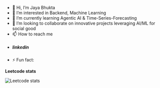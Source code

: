 - 👋 Hi, I’m Jaya Bhukta
- 👀 I’m interested in Backend, Machine Learning 
- 🌱 I’m currently learning Agentic AI & Time-Series-Forecasting
- 💞️ I’m looking to collaborate on innovative projects leveraging AI/ML for social good
- 📫 How to reach me
- <h5> linkedin <a href="https://www.linkedin.com/in/bhuktajaya2005/"> </a> </h5>
- ⚡ Fun fact: 

<!---
bhukubabu/bhukubabu is a ✨ special ✨ repository because its `README.md` (this file) appears on your GitHub profile.
You can click the Preview link to take a look at your changes.
--->
**Leetcode stats**  

  ![Leetcode stats](https://github.com/user-attachments/assets/3a81bb39-3fa5-4a73-885e-3ef43ad6272e)

